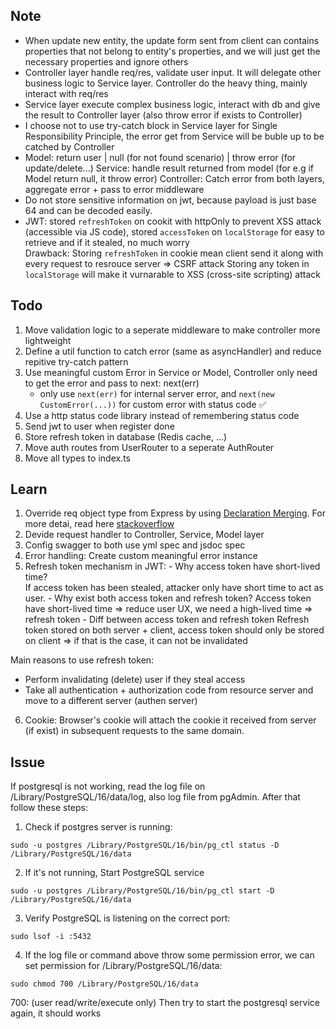 ## Note

-   When update new entity, the update form sent from client can contains properties that not belong to entity's properties, and
    we will just get the necessary properties and ignore others
-   Controller layer handle req/res, validate user input. It will delegate other business logic to Service layer. Controller do the heavy thing, mainly interact with req/res
-   Service layer execute complex business logic, interact with db and give the result to Controller layer (also throw error if exists to Controller)
-   I choose not to use try-catch block in Service layer for Single Responsibility Principle, the error get from Service will be
    buble up to be catched by Controller
-   Model: return user | null (for not found scenario) | throw error (for update/delete...)
    Service: handle result returned from model (for e.g if Model return null, it throw error)
    Controller: Catch error from both layers, aggregate error + pass to error middleware
-   Do not store sensitive information on jwt, because payload is just base 64 and can be decoded easily.
-   JWT: stored `refreshToken` on cookit with httpOnly to prevent XSS attack (accessible via JS code), stored `accessToken` on `localStorage` for easy to retrieve and if it stealed, no much worry  
    Drawback: Storing `refreshToken` in cookie mean client send it along with every request to resrouce server => CSRF attack
    Storing any token in `localStorage` will make it vurnarable to XSS (cross-site scripting) attack

## Todo

1. Move validation logic to a seperate middleware to make controller more lightweight
2. Define a util function to catch error (same as asyncHandler) and reduce repitive try-catch pattern
3. Use meaningful custom Error in Service or Model, Controller only need to get the error and pass to next: next(err)
    - only use `next(err)` for internal server error, and `next(new CustomError(...))` for custom error with status code ✅
4. Use a http status code library instead of remembering status code
5. Send jwt to user when register done
6. Store refresh token in database (Redis cache, ...)
7. Move auth routes from UserRouter to a seperate AuthRouter
8. Move all types to index.ts

## Learn

1. Override req object type from Express by using [Declaration Merging](https://www.typescriptlang.org/docs/handbook/declaration-merging.html). For more detai, read here [stackoverflow](https://stackoverflow.com/questions/37377731/extend-express-request-object-using-typescript)
2. Devide request handler to Controller, Service, Model layer
3. Config swagger to both use yml spec and jsdoc spec
4. Error handling: Create custom meaningful error instance
5. Refresh token mechanism in JWT: - Why access token have short-lived time?  
    If access token has been stealed, attacker only have short time to act as user. - Why exist both access token and refresh token?
   Access token have short-lived time => reduce user UX, we need a high-lived time => refresh token - Diff between access token and refresh token
   Refresh token stored on both server + client, access token should only be stored on client => if that is the case, it can not be invalidated

Main reasons to use refresh token:

-   Perform invalidating (delete) user if they steal access
-   Take all authentication + authorization code from resource server and move to a different server (authen server)

6. Cookie: Browser's cookie will attach the cookie it received from server (if exist) in subsequent requests to the same domain.

## Issue

If postgresql is not working, read the log file on /Library/PostgreSQL/16/data/log, also log file from pgAdmin. After that follow these steps:

1. Check if postgres server is running:

```shell
sudo -u postgres /Library/PostgreSQL/16/bin/pg_ctl status -D /Library/PostgreSQL/16/data
```

2. If it's not running, Start PostgreSQL service

```shell
sudo -u postgres /Library/PostgreSQL/16/bin/pg_ctl start -D /Library/PostgreSQL/16/data
```

3. Verify PostgreSQL is listening on the correct port:

```shell
sudo lsof -i :5432
```

4. If the log file or command above throw some permission error, we can set permission for /Library/PostgreSQL/16/data:

```shell
sudo chmod 700 /Library/PostgreSQL/16/data
```

700: (user read/write/execute only)
Then try to start the postgresql service again, it should works
